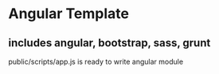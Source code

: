 Angular Template
==============
includes angular, bootstrap, sass, grunt
------------------

public/scripts/app.js is ready to write angular module
